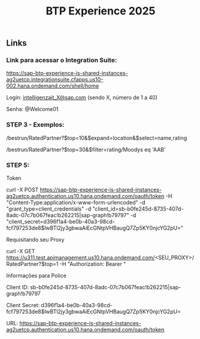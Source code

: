 <header>

<!--
  <<< Author notes: Course header >>>
  Include a 1280×640 image, course title in sentence case, and a concise description in emphasis.
  In your repository settings: enable template repository, add your 1280×640 social image, auto delete head branches.
  Add your open source license, GitHub uses MIT license.
-->

# BTP Experience 2025

</header>

<!--
  <<< Author notes: Course start >>>
  Include start button, a note about Actions minutes,
  and tell the learner why they should take the course.
-->

## Links

### Link para acessar o Integration Suite:

https://sap-btp-experience-is-shared-instances-ag2uetcp.integrationsuite.cfapps.us10-002.hana.ondemand.com/shell/home

Login: intelligenzait_X@sap.com (sendo X, número de 1 a 40)

Senha: @Welcome01

### STEP 3 - Exemplos:

/bestrun/RatedPartner?$top=10&$expand=location&$select=name,rating

/bestrun/RatedPartner?$top=30&$filter=rating/Moodys eq 'AAB'

### STEP 5:

Token

curl -X POST https://sap-btp-experience-is-shared-instances-ag2uetcp.authentication.us10.hana.ondemand.com/oauth/token -H "Content-Type:application/x-www-form-urlencoded" -d "grant_type=client_credentials" -d "client_id=sb-b0fe245d-8735-407d-8adc-07c7b067feac!b262215|sap-graph!b79797" -d "client_secret=d396f1a4-be0b-40a3-98cd-fcf797253de8$lwBTl2jy3gbwaAiEcGNtpVHBaugQ7Zp5KY0njcYG2pU="

 

Requisitando seu Proxy

curl -X GET https://u311.test.apimanagement.us10.hana.ondemand.com/<SEU_PROXY>/RatedPartner?$top=1 -H "Authorization: Bearer <TOKEN >"

 

Informações para Police

Client ID: sb-b0fe245d-8735-407d-8adc-07c7b067feac!b262215|sap-graph!b79797

Client Secret: d396f1a4-be0b-40a3-98cd-fcf797253de8$lwBTl2jy3gbwaAiEcGNtpVHBaugQ7Zp5KY0njcYG2pU=

URL: https://sap-btp-experience-is-shared-instances-ag2uetcp.authentication.us10.hana.ondemand.com/oauth/token

<!-- For start course, run in JavaScript:
'https://github.com/new?' + new URLSearchParams({
  template_owner: 'skills',
  template_name: 'github-pages',
  owner: '@me',
  name: 'skills-github-pages',
  description: 'My clone repository',
  visibility: 'public',
}).toString()
-->

<footer>

<!--
  <<< Author notes: Footer >>>
  Add a link to get support, GitHub status page, code of conduct, license link.
-->

</footer>
